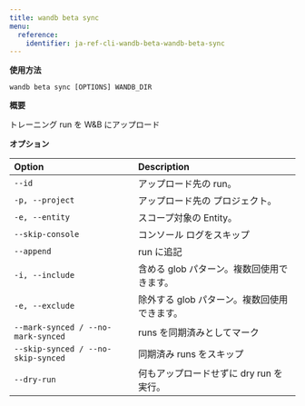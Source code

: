 ```yaml
---
title: wandb beta sync
menu:
  reference:
    identifier: ja-ref-cli-wandb-beta-wandb-beta-sync
---
```


**使用方法**

`wandb beta sync [OPTIONS] WANDB_DIR`

**概要**

トレーニング run を W&B にアップロード


**オプション**

| **Option** | **Description** |
| :--- | :--- |
| `--id` | アップロード先の run。 |
| `-p, --project` | アップロード先の プロジェクト。 |
| `-e, --entity` | スコープ対象の Entity。 |
| `--skip-console` | コンソール ログをスキップ |
| `--append` | run に追記 |
| `-i, --include` | 含める glob パターン。複数回使用できます。 |
| `-e, --exclude` | 除外する glob パターン。複数回使用できます。 |
| `--mark-synced / --no-mark-synced` | runs を同期済みとしてマーク |
| `--skip-synced / --no-skip-synced` | 同期済み runs をスキップ |
| `--dry-run` | 何もアップロードせずに dry run を実行。 |